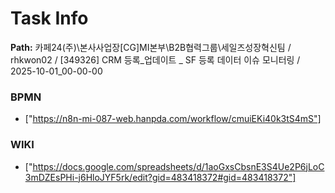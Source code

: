 # Task Info

**Path:** 카페24(주)\본사사업장\[CG]MI본부\B2B협력그룹\세일즈성장혁신팀 / rhkwon02 / [349326] CRM 등록_업데이트 _ SF 등록 데이터 이슈 모니터링 / 2025-10-01_00-00-00

### BPMN
- ["https://n8n-mi-087-web.hanpda.com/workflow/cmuiEKi40k3tS4mS"]

### WIKI
- ["https://docs.google.com/spreadsheets/d/1aoGxsCbsnE3S4Ue2P6jLoC3mDZEsPHi-j6HloJYF5rk/edit?gid=483418372#gid=483418372"]

